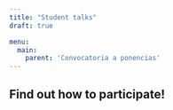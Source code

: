 ```yaml
---
title: "Student talks"
draft: true

menu:
  main:
    parent: 'Convocatoria a ponencias'
---
```


## Find out how to participate!